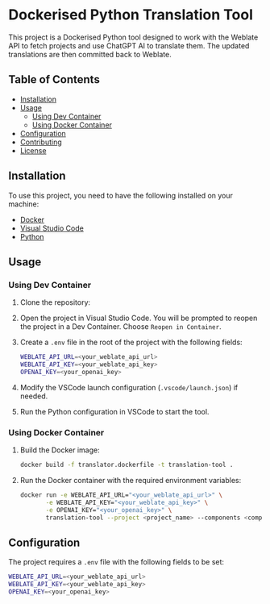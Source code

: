 # Dockerised Python Translation Tool

This project is a Dockerised Python tool designed to work with the Weblate API to fetch projects and use ChatGPT AI to translate them. The updated translations are then committed back to Weblate.

## Table of Contents
- [Installation](#installation)
- [Usage](#usage)
  - [Using Dev Container](#using-dev-container)
  - [Using Docker Container](#using-docker-container)
- [Configuration](#configuration)
- [Contributing](#contributing)
- [License](#license)

## Installation

To use this project, you need to have the following installed on your machine:
- [Docker](https://www.docker.com/get-started)
- [Visual Studio Code](https://code.visualstudio.com/)
- [Python](https://www.python.org/downloads/)

## Usage

### Using Dev Container

1. Clone the repository:

2. Open the project in Visual Studio Code. You will be prompted to reopen the project in a Dev Container. Choose `Reopen in Container`.

3. Create a `.env` file in the root of the project with the following fields:

    ```sh
    WEBLATE_API_URL=<your_weblate_api_url>
    WEBLATE_API_KEY=<your_weblate_api_key>
    OPENAI_KEY=<your_openai_key>
    ```

4. Modify the VSCode launch configuration (`.vscode/launch.json`) if needed.

5. Run the Python configuration in VSCode to start the tool.

### Using Docker Container

1. Build the Docker image:

    ```sh
    docker build -f translator.dockerfile -t translation-tool .
    ```

2. Run the Docker container with the required environment variables:

    ```sh
    docker run -e WEBLATE_API_URL="<your_weblate_api_url>" \
           -e WEBLATE_API_KEY="<your_weblate_api_key>" \
           -e OPENAI_KEY="<your_openai_key>" \
           translation-tool --project <project_name> --components <component_name> --languages <language_code>
    ```

## Configuration

The project requires a `.env` file with the following fields to be set:

```sh
WEBLATE_API_URL=<your_weblate_api_url>
WEBLATE_API_KEY=<your_weblate_api_key>
OPENAI_KEY=<your_openai_key>
